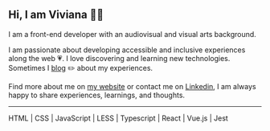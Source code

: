 ## Hi, I am Viviana 👋🏽 
I am a front-end developer with an audiovisual and visual arts background. 

I am passionate about developing accessible and inclusive experiences along the web 💗. I love discovering and learning new technologies. Sometimes I [blog]() ✏️ about my experiences.

Find more about me on [my website](https://www.viviyanez.dev/) or contact me on [Linkedin](https://www.linkedin.com/in/viviana-yanez/), I am always happy to share experiences, learnings, and thoughts.

---

HTML | CSS | JavaScript | LESS | Typescript | React | Vue.js | Jest  

<!--
**vivitt/vivitt** is a ✨ _special_ ✨ repository because its `README.md` (this file) appears on your GitHub profile.

